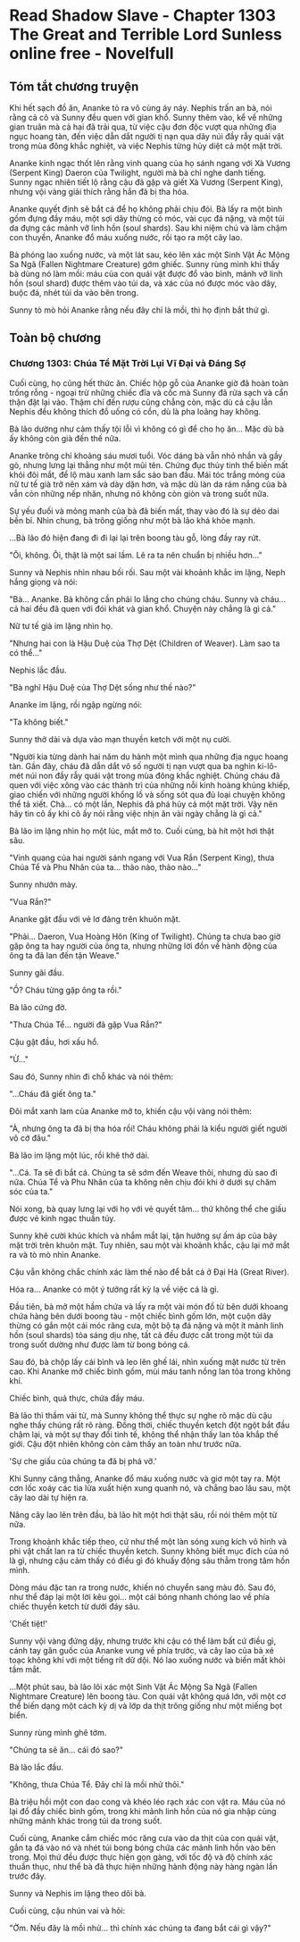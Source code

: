 # Read Shadow Slave - Chapter 1303 The Great and Terrible Lord Sunless online free - Novelfull

## Tóm tắt chương truyện

Khi hết sạch đồ ăn, Ananke tỏ ra vô cùng áy náy. Nephis trấn an bà, nói rằng cả cô và Sunny đều quen với gian khổ. Sunny thêm vào, kể về những gian truân mà cả hai đã trải qua, từ việc cậu đơn độc vượt qua những địa ngục hoang tàn, đến việc dẫn dắt người tị nạn qua dãy núi đầy rẫy quái vật trong mùa đông khắc nghiệt, và việc Nephis từng hủy diệt cả một mặt trời.

Ananke kinh ngạc thốt lên rằng vinh quang của họ sánh ngang với Xà Vương (Serpent King) Daeron của Twilight, người mà bà chỉ nghe danh tiếng. Sunny ngạc nhiên tiết lộ rằng cậu đã gặp và giết Xà Vương (Serpent King), nhưng vội vàng giải thích rằng hắn đã bị tha hóa.

Ananke quyết định sẽ bắt cá để họ không phải chịu đói. Bà lấy ra một bình gốm đựng đầy máu, một sợi dây thừng có móc, vài cục đá nặng, và một túi da đựng các mảnh vỡ linh hồn (soul shards). Sau khi niệm chú và làm chậm con thuyền, Ananke đổ máu xuống nước, rồi tạo ra một cây lao.

Bà phóng lao xuống nước, và một lát sau, kéo lên xác một Sinh Vật Ác Mộng Sa Ngã (Fallen Nightmare Creature) gớm ghiếc. Sunny rùng mình khi thấy bà dùng nó làm mồi: máu của con quái vật được đổ vào bình, mảnh vỡ linh hồn (soul shard) được thêm vào túi da, và xác của nó được móc vào dây, buộc đá, nhét túi da vào bên trong.

Sunny tò mò hỏi Ananke rằng nếu đây chỉ là mồi, thì họ định bắt thứ gì.

## Toàn bộ chương

### Chương 1303: Chúa Tể Mặt Trời Lụi Vĩ Đại và Đáng Sợ

Cuối cùng, họ cũng hết thức ăn. Chiếc hộp gỗ của Ananke giờ đã hoàn toàn trống rỗng - ngoại trừ những chiếc đĩa và cốc mà Sunny đã rửa sạch và cẩn thận đặt lại vào. Thậm chí đến rượu cũng chẳng còn, mặc dù cả cậu lẫn Nephis đều không thích đồ uống có cồn, dù là pha loãng hay không.

Bà lão dường như cảm thấy tội lỗi vì không có gì để cho họ ăn... Mặc dù bà ấy không còn già đến thế nữa.

Ananke trông chỉ khoảng sáu mươi tuổi. Vóc dáng bà vẫn nhỏ nhắn và gầy gò, nhưng lưng lại thẳng như một mũi tên. Chứng đục thủy tinh thể biến mất khỏi đôi mắt, để lộ màu xanh lam sắc sảo ban đầu. Mái tóc trắng mỏng của nữ tư tế già trở nên xám và dày dặn hơn, và mặc dù làn da rám nắng của bà vẫn còn những nếp nhăn, nhưng nó không còn giòn và trong suốt nữa.

Sự yếu đuối và mỏng manh của bà đã biến mất, thay vào đó là sự dẻo dai bền bỉ. Nhìn chung, bà trông giống như một bà lão khá khỏe mạnh.

...Bà lão đó hiện đang đi đi lại lại trên boong tàu gỗ, lòng đầy ray rứt.

"Ôi, không. Ôi, thật là một sai lầm. Lẽ ra ta nên chuẩn bị nhiều hơn..."

Sunny và Nephis nhìn nhau bối rối. Sau một vài khoảnh khắc im lặng, Neph hắng giọng và nói:

"Bà... Ananke. Bà không cần phải lo lắng cho chúng cháu. Sunny và cháu... cả hai đều đã quen với đói khát và gian khổ. Chuyện này chẳng là gì cả."

Nữ tư tế già im lặng nhìn họ.

"Nhưng hai con là Hậu Duệ của Thợ Dệt (Children of Weaver). Làm sao ta có thể..."

Nephis lắc đầu.

"Bà nghĩ Hậu Duệ của Thợ Dệt sống như thế nào?"

Ananke im lặng, rồi ngập ngừng nói:

"Ta không biết."

Sunny thở dài và dựa vào mạn thuyền ketch với một nụ cười.

"Người kia từng dành hai năm du hành một mình qua những địa ngục hoang tàn. Gần đây, cháu đã dẫn dắt vô số người tị nạn vượt qua ba nghìn ki-lô-mét núi non đầy rẫy quái vật trong mùa đông khắc nghiệt. Chúng cháu đã quen với việc xông vào các thành trì của những nỗi kinh hoàng khủng khiếp, giao chiến với những người khổng lồ và sống sót qua đủ loại chuyện không thể tả xiết. Chà... có một lần, Nephis đã phá hủy cả một mặt trời. Vậy nên hãy tin cô ấy khi cô ấy nói rằng việc nhịn ăn vài ngày chẳng là gì cả."

Bà lão im lặng nhìn họ một lúc, mắt mở to. Cuối cùng, bà hít một hơi thật sâu.

"Vinh quang của hai người sánh ngang với Vua Rắn (Serpent King), thưa Chúa Tể và Phu Nhân của ta... thảo nào, thảo nào..."

Sunny nhướn mày.

"Vua Rắn?"

Ananke gật đầu với vẻ lơ đãng trên khuôn mặt.

"Phải... Daeron, Vua Hoàng Hôn (King of Twilight). Chúng ta chưa bao giờ gặp ông ta hay người của ông ta, nhưng những lời đồn về hành động của ông ta đã lan đến tận Weave."

Sunny gãi đầu.

"Ồ? Cháu từng gặp ông ta rồi."

Bà lão cứng đờ.

"Thưa Chúa Tể... người đã gặp Vua Rắn?"

Cậu gật đầu, hơi xấu hổ.

"Ừ..."

Sau đó, Sunny nhìn đi chỗ khác và nói thêm:

"...Cháu đã giết ông ta."

Đôi mắt xanh lam của Ananke mở to, khiến cậu vội vàng nói thêm:

"À, nhưng ông ta đã bị tha hóa rồi! Cháu không phải là kiểu người giết người vô cớ đâu."

Bà lão im lặng một lúc, rồi khẽ thở dài.

"...Cá. Ta sẽ đi bắt cá. Chúng ta sẽ sớm đến Weave thôi, nhưng dù sao đi nữa. Chúa Tể và Phu Nhân của ta không nên chịu đói khi ở dưới sự chăm sóc của ta."

Nói xong, bà quay lưng lại với họ với vẻ quyết tâm... thứ không thể che giấu được vẻ kinh ngạc thuần túy.

Sunny khẽ cười khúc khích và nhắm mắt lại, tận hưởng sự ấm áp của bảy mặt trời trên khuôn mặt. Tuy nhiên, sau một vài khoảnh khắc, cậu lại mở mắt ra và tò mò nhìn Ananke.

Cậu vẫn không chắc chính xác làm thế nào để bắt cá ở Đại Hà (Great River).

Hóa ra... Ananke có một ý tưởng rất kỳ lạ về việc cá là gì.

Đầu tiên, bà mở một hầm chứa và lấy ra một vài món đồ từ bên dưới khoang chứa hàng bên dưới boong tàu - một chiếc bình gốm lớn, một cuộn dây thừng có gắn một cái móc răng cưa, một bộ tạ đá nặng và một ít mảnh linh hồn (soul shards) tỏa sáng dịu nhẹ, tất cả đều được cất trong một túi da trong suốt dường như được làm từ bong bóng cá.

Sau đó, bà chộp lấy cái bình và leo lên ghế lái, nhìn xuống mặt nước từ trên cao. Khi Ananke mở chiếc bình gốm, mùi máu tanh nồng lan tỏa trong không khí.

Chiếc bình, quả thực, chứa đầy máu.

Bà lão thì thầm vài từ, mà Sunny không thể thực sự nghe rõ mặc dù cậu nghe thấy chúng rất rõ ràng. Đồng thời, chiếc thuyền ketch đột ngột bắt đầu chậm lại, và một sự thay đổi tinh tế, không thể nhận thấy lan tỏa khắp thế giới. Cậu đột nhiên không còn cảm thấy an toàn như trước nữa.

'Sự che giấu của chúng ta đã bị phá vỡ.'

Khi Sunny căng thẳng, Ananke đổ máu xuống nước và giơ một tay ra. Một cơn lốc xoáy các tia lửa xuất hiện xung quanh nó, và chẳng bao lâu sau, một cây lao dài tự hiện ra.

Nâng cây lao lên trên đầu, bà lão hít một hơi thật sâu, rồi nói thêm một từ nữa.

Trong khoảnh khắc tiếp theo, cứ như thể một làn sóng xung kích vô hình và phi vật chất lan ra từ chiếc thuyền ketch. Sunny không biết mục đích của nó là gì, nhưng cậu cảm thấy có điều gì đó khuấy động sâu thẳm trong tâm hồn mình.

Dòng máu đặc tan ra trong nước, khiến nó chuyển sang màu đỏ. Sau đó, như thể đáp lại một lời kêu gọi... một cái bóng nhanh chóng lao về phía chiếc thuyền ketch từ dưới đáy sâu.

'Chết tiệt!'

Sunny vội vàng đứng dậy, nhưng trước khi cậu có thể làm bất cứ điều gì, cánh tay gân guốc của Ananke vung về phía trước, và cây lao của bà xé toạc không khí với một tiếng rít dữ dội. Nó lao xuống nước và biến mất khỏi tầm mắt.

...Một phút sau, bà lão lôi xác một Sinh Vật Ác Mộng Sa Ngã (Fallen Nightmare Creature) lên boong tàu. Con quái vật không quá lớn, với một cơ thể biến dạng một cách kỳ dị và lớp da thịt trông giống như một miếng bọt biển.

Sunny rùng mình ghê tởm.

"Chúng ta sẽ ăn... cái đó sao?"

Bà lão lắc đầu.

"Không, thưa Chúa Tể. Đây chỉ là mồi nhử thôi."

Bà triệu hồi một con dao cong và khéo léo rạch xác con vật ra. Máu của nó lại đổ đầy chiếc bình gốm, trong khi mảnh linh hồn của nó gia nhập cùng những mảnh khác trong túi da trong suốt.

Cuối cùng, Ananke cắm chiếc móc răng cưa vào da thịt của con quái vật, gắn tạ đá vào nó và nhét túi bong bóng chứa các mảnh linh hồn vào bên trong. Mọi thứ đều được thực hiện gọn gàng, với tốc độ và độ chính xác thuần thục, như thể bà đã thực hiện những hành động này hàng ngàn lần trước đây.

Sunny và Nephis im lặng theo dõi bà.

Cuối cùng, cậu nhún vai và hỏi:

"Ờm. Nếu đây là mồi nhử... thì chính xác chúng ta đang bắt cái gì vậy?"